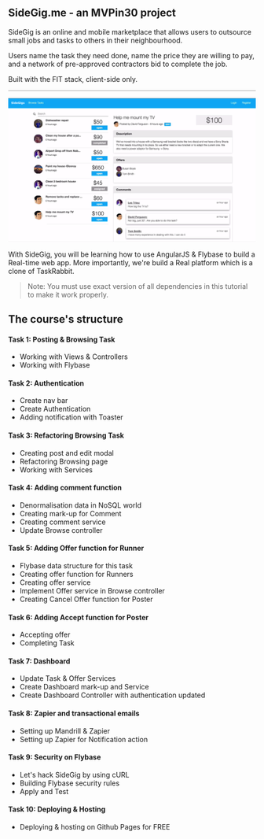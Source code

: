 SideGig.me - an MVPin30 project
-----------

SideGig is an online and mobile marketplace that allows users to outsource small jobs and tasks to others in their neighbourhood. 

Users name the task they need done, name the price they are willing to pay, and a network of pre-approved contractors bid to complete the job.

Built with the FIT stack, client-side only.

<p style="border: 1px solid #ccc">

![Clone TaskRabbit with Angular.js and Flybase](/sidegig.png?raw=true "Clone TaskRabbit with Angular.js and Flybase")

</p>

With SideGig, you will be learning how to use AngularJS & Flybase to build a Real-time web app.  More importantly, we're build a Real platform which is a clone of TaskRabbit.

> Note: You must use exact version of all dependencies in this tutorial to make it work properly.

## The course's structure

#### Task 1: Posting & Browsing Task
* Working with Views & Controllers
* Working with Flybase

#### Task 2: Authentication
* Create nav bar
* Create Authentication
* Adding notification with Toaster

#### Task 3: Refactoring Browsing Task
* Creating post and edit modal
* Refactoring Browsing page
* Working with Services

#### Task 4: Adding comment function
* Denormalisation data in NoSQL world
* Creating mark-up for Comment
* Creating comment service
* Update Browse controller

#### Task 5: Adding Offer function for Runner
* Flybase data structure for this task
* Creating offer function for Runners
* Creating offer service
* Implement Offer service in Browse controller
* Creating Cancel Offer function for Poster
 
#### Task 6: Adding Accept function for Poster
* Accepting offer
* Completing Task

#### Task 7: Dashboard
* Update Task & Offer Services
* Create Dashboard mark-up and Service
* Create Dashboard Controller with authentication updated

#### Task 8: Zapier and transactional emails
* Setting up Mandrill & Zapier
* Setting up Zapier for Notification action

#### Task 9: Security on Flybase
* Let's hack  SideGig by using cURL
* Building Flybase security rules
* Apply and Test

#### Task 10: Deploying & Hosting
* Deploying & hosting on Github Pages for FREE
